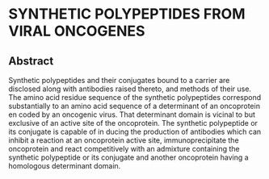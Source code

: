 # SYNTHETIC POLYPEPTIDES FROM VIRAL ONCOGENES

## Abstract
Synthetic polypeptides and their conjugates bound to a carrier are disclosed along with antibodies raised thereto, and methods of their use. The amino acid residue sequence of the synthetic polypeptides correspond substantially to an amino acid sequence of a determinant of an oncoprotein en coded by an oncogenic virus. That determinant domain is vicinal to but exclusive of an active site of the oncoprotein. The synthetic polypeptide or its conjugate is capable of in ducing the production of antibodies which can inhibit a reaction at an oncoprotein active site, immunoprecipitate the oncoprotein and react competitively with an admixture containing the synthetic polypeptide or its conjugate and another oncoprotein having a homologous determinant domain.